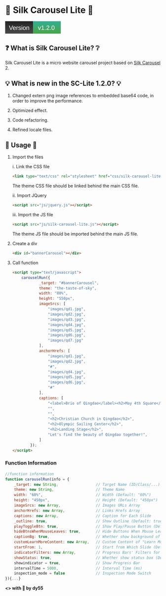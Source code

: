 # 💠 Silk Carousel Lite 💠

![Version_1.2.0](.github/info/version.svg)

## ❓ What is Silk Carousel Lite? ❔

Silk Carousel Lite is a micro website carousel project based on [Silk Carousel](https://github.com/dy55/Silk-Carousel) 2.

## 💡 What is new in the SC-Lite 1.2.0? 💡

1. Changed extern png image references to embedded base64 code, in order to improve the performance.

2. Optimized effect.

3. Code refactoring.

4. Refined locale files.

## 🎯 Usage 🎯

1. Import the files

    i. Link the CSS file
        
    ```HTML
    <link type="text/css" rel="stylesheet" href="css/silk-carousel-lite.css" />
    ```
    The theme CSS file should be linked behind the main CSS file.

    ii. Import JQuery

    ```HTML
    <script src="js/jquery.js"></script>
    ```

    iii. Import the JS file

    ```HTML
    <script src="js/silk-carousel-lite.js"></script>
    ```
    The theme JS file should be imported behind the main JS file.

2. Create a div

    ```HTML
    <div id="bannerCarousel"></div>
    ```

3. Call function
    

    ```HTML
    <script type="text/javascript">
        carouselRun({
                _target: "#bannerCarousel",
                theme: "the-taste-of-sky",
                width: "80%",
                height: "550px",
                imageSrcs: [
                    "images/qd1.jpg",
                    "images/qd2.jpg",
                    "images/qd3.jpg",
                    "images/qd4.jpg",
                    "images/qd5.jpg",
                    "images/qd6.jpg",
                    "images/qd7.jpg"
                ],
                anchorHrefs: [
                    "images/qd1.jpg",
                    "images/qd2.jpg",
                    "#",
                    "images/qd4.jpg",
                    "images/qd5.jpg",
                    "images/qd6.jpg",
                    "#"
                ],
                captions: [
                    "<label>Brio of Qingdao</label><h2>May 4th Square</h2>",
                    "",
                    "",
                    "<h2>Christian Church in Qingdao</h2>",
                    "<h2>Olympic Sailing Center</h2>",
                    "<h2>Landing Stage</h2>",
                    "Let's find the beauty of Qingdao together!",
                ]
            });
    </script>
    ```
                
### Function Information

```JavaScript
//function information
function carouselRun(info = {
    _target: new String,                 // Target Name (ID/Class/...)
    theme: new String,                   // Theme Name
    width: "60%",                        // Width (Default: "60%")
    height: "450px",                     // Height (Default: "450px")
    imageSrcs: new Array,                // Images URLs Array
    anchorHrefs: new Array,              // Links Hrefs Array
    captions: new Array,                 // Caption for Each Slide
    _outline: true,                      // Show Outline (Default: true)
    playToggleBtn: true,                 // Show Play/Pause Button (Default: true)
    hideBtnsWhenMouseLeaves: true,       // Hide Buttons When Mouse Leaves (Default: true)
    captionBg: true,                     // Whether show background of the caption (Default: true)
    customLearnMoreContent: new Array,   // Custom Content of "Learn More" Button for Each Slide
    startFrom: 1,                        // Start from Which Slide (Default: 1)
    indicatorFilters: new Array,         // Progress Bars' Filters for Each Slide
    showStatus: true,                    // Whether show status box (Default: true)
    showindicator = true,                // Show Progress Bar
    intervalTime = 5000,                 // Interval Time (ms)
    inspection_mode = false              // Inspection Mode Switch
}){...}

```

**<> with 💖 by dy55**
